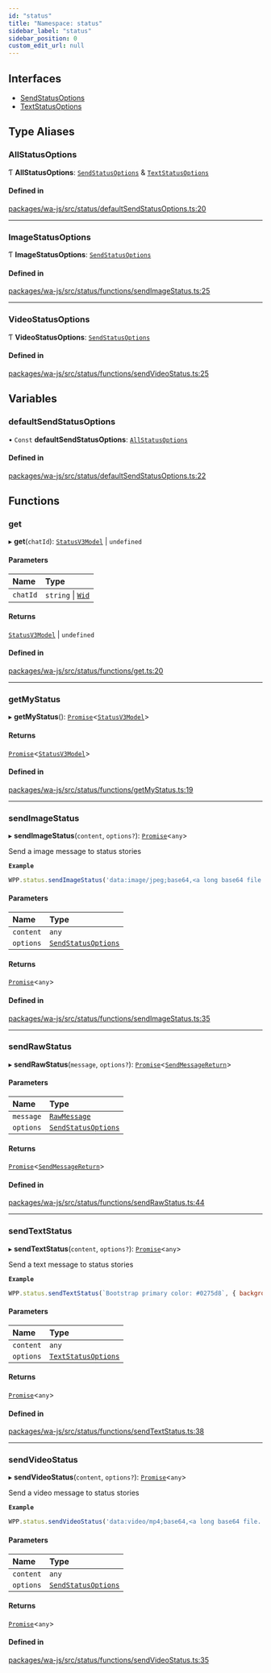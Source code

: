 ```yaml
---
id: "status"
title: "Namespace: status"
sidebar_label: "status"
sidebar_position: 0
custom_edit_url: null
---
```


## Interfaces

- [SendStatusOptions](../interfaces/status.SendStatusOptions.md)
- [TextStatusOptions](../interfaces/status.TextStatusOptions.md)

## Type Aliases

### AllStatusOptions

Ƭ **AllStatusOptions**: [`SendStatusOptions`](../interfaces/status.SendStatusOptions.md) & [`TextStatusOptions`](../interfaces/status.TextStatusOptions.md)

#### Defined in

[packages/wa-js/src/status/defaultSendStatusOptions.ts:20](https://github.com/wppconnect-team/wa-js/blob/main/src/status/defaultSendStatusOptions.ts#L20)

___

### ImageStatusOptions

Ƭ **ImageStatusOptions**: [`SendStatusOptions`](../interfaces/status.SendStatusOptions.md)

#### Defined in

[packages/wa-js/src/status/functions/sendImageStatus.ts:25](https://github.com/wppconnect-team/wa-js/blob/main/src/status/functions/sendImageStatus.ts#L25)

___

### VideoStatusOptions

Ƭ **VideoStatusOptions**: [`SendStatusOptions`](../interfaces/status.SendStatusOptions.md)

#### Defined in

[packages/wa-js/src/status/functions/sendVideoStatus.ts:25](https://github.com/wppconnect-team/wa-js/blob/main/src/status/functions/sendVideoStatus.ts#L25)

## Variables

### defaultSendStatusOptions

• `Const` **defaultSendStatusOptions**: [`AllStatusOptions`](status.md#allstatusoptions)

#### Defined in

[packages/wa-js/src/status/defaultSendStatusOptions.ts:22](https://github.com/wppconnect-team/wa-js/blob/main/src/status/defaultSendStatusOptions.ts#L22)

## Functions

### get

▸ **get**(`chatId`): [`StatusV3Model`](../classes/whatsapp.StatusV3Model.md) \| `undefined`

#### Parameters

| Name | Type |
| :------ | :------ |
| `chatId` | `string` \| [`Wid`](../classes/whatsapp.Wid.md) |

#### Returns

[`StatusV3Model`](../classes/whatsapp.StatusV3Model.md) \| `undefined`

#### Defined in

[packages/wa-js/src/status/functions/get.ts:20](https://github.com/wppconnect-team/wa-js/blob/main/src/status/functions/get.ts#L20)

___

### getMyStatus

▸ **getMyStatus**(): [`Promise`]( https://developer.mozilla.org/en-US/docs/Web/JavaScript/Reference/Global_Objects/Promise )<[`StatusV3Model`](../classes/whatsapp.StatusV3Model.md)\>

#### Returns

[`Promise`]( https://developer.mozilla.org/en-US/docs/Web/JavaScript/Reference/Global_Objects/Promise )<[`StatusV3Model`](../classes/whatsapp.StatusV3Model.md)\>

#### Defined in

[packages/wa-js/src/status/functions/getMyStatus.ts:19](https://github.com/wppconnect-team/wa-js/blob/main/src/status/functions/getMyStatus.ts#L19)

___

### sendImageStatus

▸ **sendImageStatus**(`content`, `options?`): [`Promise`]( https://developer.mozilla.org/en-US/docs/Web/JavaScript/Reference/Global_Objects/Promise )<`any`\>

Send a image message to status stories

**`Example`**

```javascript
WPP.status.sendImageStatus('data:image/jpeg;base64,<a long base64 file...>');
```

#### Parameters

| Name | Type |
| :------ | :------ |
| `content` | `any` |
| `options` | [`SendStatusOptions`](../interfaces/status.SendStatusOptions.md) |

#### Returns

[`Promise`]( https://developer.mozilla.org/en-US/docs/Web/JavaScript/Reference/Global_Objects/Promise )<`any`\>

#### Defined in

[packages/wa-js/src/status/functions/sendImageStatus.ts:35](https://github.com/wppconnect-team/wa-js/blob/main/src/status/functions/sendImageStatus.ts#L35)

___

### sendRawStatus

▸ **sendRawStatus**(`message`, `options?`): [`Promise`]( https://developer.mozilla.org/en-US/docs/Web/JavaScript/Reference/Global_Objects/Promise )<[`SendMessageReturn`](../interfaces/chat.SendMessageReturn.md)\>

#### Parameters

| Name | Type |
| :------ | :------ |
| `message` | [`RawMessage`](chat.md#rawmessage) |
| `options` | [`SendStatusOptions`](../interfaces/status.SendStatusOptions.md) |

#### Returns

[`Promise`]( https://developer.mozilla.org/en-US/docs/Web/JavaScript/Reference/Global_Objects/Promise )<[`SendMessageReturn`](../interfaces/chat.SendMessageReturn.md)\>

#### Defined in

[packages/wa-js/src/status/functions/sendRawStatus.ts:44](https://github.com/wppconnect-team/wa-js/blob/main/src/status/functions/sendRawStatus.ts#L44)

___

### sendTextStatus

▸ **sendTextStatus**(`content`, `options?`): [`Promise`]( https://developer.mozilla.org/en-US/docs/Web/JavaScript/Reference/Global_Objects/Promise )<`any`\>

Send a text message to status stories

**`Example`**

```javascript
WPP.status.sendTextStatus(`Bootstrap primary color: #0275d8`, { backgroundColor: '#0275d8', font: 2});
```

#### Parameters

| Name | Type |
| :------ | :------ |
| `content` | `any` |
| `options` | [`TextStatusOptions`](../interfaces/status.TextStatusOptions.md) |

#### Returns

[`Promise`]( https://developer.mozilla.org/en-US/docs/Web/JavaScript/Reference/Global_Objects/Promise )<`any`\>

#### Defined in

[packages/wa-js/src/status/functions/sendTextStatus.ts:38](https://github.com/wppconnect-team/wa-js/blob/main/src/status/functions/sendTextStatus.ts#L38)

___

### sendVideoStatus

▸ **sendVideoStatus**(`content`, `options?`): [`Promise`]( https://developer.mozilla.org/en-US/docs/Web/JavaScript/Reference/Global_Objects/Promise )<`any`\>

Send a video message to status stories

**`Example`**

```javascript
WPP.status.sendVideoStatus('data:video/mp4;base64,<a long base64 file...>');
```

#### Parameters

| Name | Type |
| :------ | :------ |
| `content` | `any` |
| `options` | [`SendStatusOptions`](../interfaces/status.SendStatusOptions.md) |

#### Returns

[`Promise`]( https://developer.mozilla.org/en-US/docs/Web/JavaScript/Reference/Global_Objects/Promise )<`any`\>

#### Defined in

[packages/wa-js/src/status/functions/sendVideoStatus.ts:35](https://github.com/wppconnect-team/wa-js/blob/main/src/status/functions/sendVideoStatus.ts#L35)

